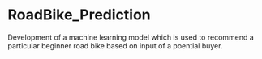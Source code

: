 # RoadBike_Prediction
Development of a machine learning model which is used to recommend a particular beginner road bike based on input of a poential buyer.

